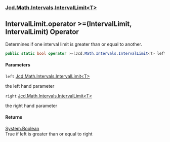 ### [Jcd.Math.Intervals](Jcd.Math.Intervals.md 'Jcd.Math.Intervals').[IntervalLimit&lt;T&gt;](Jcd.Math.Intervals.IntervalLimit_T_.md 'Jcd.Math.Intervals.IntervalLimit<T>')

## IntervalLimit<T>.operator >=(IntervalLimit<T>, IntervalLimit<T>) Operator

Determines if one interval limit is greater than or equal to another.

```csharp
public static bool operator >=(Jcd.Math.Intervals.IntervalLimit<T> left, Jcd.Math.Intervals.IntervalLimit<T> right);
```
#### Parameters

<a name='Jcd.Math.Intervals.IntervalLimit_T_.op_GreaterThanOrEqual(Jcd.Math.Intervals.IntervalLimit_T_,Jcd.Math.Intervals.IntervalLimit_T_).left'></a>

`left` [Jcd.Math.Intervals.IntervalLimit&lt;](Jcd.Math.Intervals.IntervalLimit_T_.md 'Jcd.Math.Intervals.IntervalLimit<T>')[T](Jcd.Math.Intervals.IntervalLimit_T_.md#Jcd.Math.Intervals.IntervalLimit_T_.T 'Jcd.Math.Intervals.IntervalLimit<T>.T')[&gt;](Jcd.Math.Intervals.IntervalLimit_T_.md 'Jcd.Math.Intervals.IntervalLimit<T>')

the left hand parameter

<a name='Jcd.Math.Intervals.IntervalLimit_T_.op_GreaterThanOrEqual(Jcd.Math.Intervals.IntervalLimit_T_,Jcd.Math.Intervals.IntervalLimit_T_).right'></a>

`right` [Jcd.Math.Intervals.IntervalLimit&lt;](Jcd.Math.Intervals.IntervalLimit_T_.md 'Jcd.Math.Intervals.IntervalLimit<T>')[T](Jcd.Math.Intervals.IntervalLimit_T_.md#Jcd.Math.Intervals.IntervalLimit_T_.T 'Jcd.Math.Intervals.IntervalLimit<T>.T')[&gt;](Jcd.Math.Intervals.IntervalLimit_T_.md 'Jcd.Math.Intervals.IntervalLimit<T>')

the right hand parameter

#### Returns
[System.Boolean](https://docs.microsoft.com/en-us/dotnet/api/System.Boolean 'System.Boolean')  
True if left is greater than or equal to right